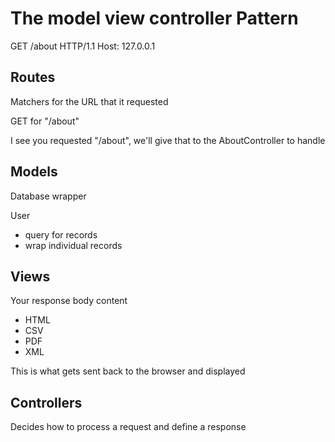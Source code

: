 # The model view controller Pattern

GET /about HTTP/1.1
Host: 127.0.0.1

## Routes

Matchers for the URL that it requested

GET for "/about"

I see you requested "/about", we'll give that to the AboutController to handle

## Models

Database wrapper

User

* query for records
* wrap individual records

## Views

Your response body content

* HTML
* CSV
* PDF
* XML

This is what gets sent back to the browser and displayed

## Controllers

Decides how to process a request and define a response
